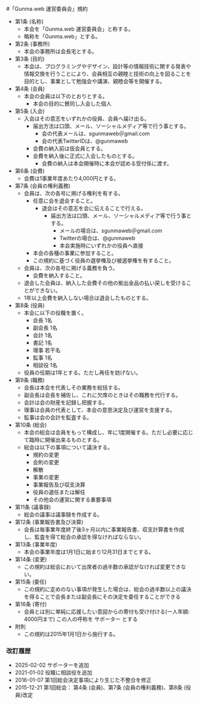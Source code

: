 #「Gunma.web 運営委員会」規約

- 第1条 (名称)
    - 本会を「Gunma.web 運営委員会」と称する。
    - 略称を「Gunma.web」とする。
- 第2条 (事務所)
    - 本会の事務所は会長宅とする。
- 第3条 (目的)
    - 本会は、プログラミングやデザイン、設計等の情報技術に関する発表や情報交換を行うことにより、会員相互の親睦と技術の向上を図ることを目的とし、事業として勉強会や講演、親睦会等を開催する。
- 第4条 (会員)
    - 本会の会員は以下のとおりとする。
        - 本会の目的に賛同し入会した個人
- 第5条 (入会)
    - 入会はその意志をいずれかの役員、会員へ届け出る。
        - 届出方法は口頭、メール、ソーシャルメディア等で行う事とする。
            - 会の代表メールは、sgunmaweb＠gmail.com
            - 会の代表TwitterIDは、@gunmaweb
        - 会費の納入前は仮会員とする。
        - 会費を納入後に正式に入会したものとする。
            - 会費の納入は本会開催時に本会が認める受付係に渡す。
- 第6条 (会費)
    - 会費は1事業年度あたり4,000円とする。
- 第7条 (会員の権利義務)
    - 会員は、次の各号に掲げる権利を有する。
        - 任意に会を退会すること。
            - 退会はその意志を会に伝えることで行える。
                - 届出方法は口頭、メール、ソーシャルメディア等で行う事とする。
                    - メールの場合は、sgunmaweb＠gmail.com
                    - Twitterの場合は、@gunmaweb
                    - 本会実施時にいずれかの役員へ直接
        - 本会の各種の事業に参加すること。
        - この規約に基づく役員の選挙権及び被選挙権を有すること。
    - 会員は、次の各号に掲げる義務を負う。
        - 会費を納入すること。
    - 退会した会員は、納入した会費その他の拠出金品の払い戻しを受けることができない。
    - 1年以上会費を納入しない場合は退会したものとする。
- 第8条 (役員)
    - 本会に以下の役職を置く。
        - 会長 1名
        - 副会長 1名
        - 会計 1名
        - 書記 1名
        - 理事 若干名
        - 監事 1名
        - 相談役 1名
     - 役員の任期は1年とする。ただし再任を妨げない。
- 第9条 (職務)
    - 会長は本会を代表しその業務を総括する。
    - 副会長は会長を補佐し、これに欠席のときはその職務を代行する。
    - 会計は会の財産を記録し把握する。
    - 理事は会員の代表として、本会の意思決定及び運営を支援する。
    - 監事は会の会計を監査する。
- 第10条 (総会)
    - 本会の総会は会員をもって構成し、年に1度開催する。ただし必要に応じて臨時に開催出来るものとする。
    - 総会は以下の事項について議決する。
        - 規約の変更
        - 会則の変更
        - 解散
        - 事業の変更
        - 事業報告及び収支決算
        - 役員の選任または解任
        - その他会の運営に関する重要事項
- 第11条 (議事録)
    - 総会の議事は議事録を作成する。
- 第12条 (事業報告書及び決算)
    - 会長は毎事業年度終了後3ヶ月以内に事業報告書、収支計算書を作成し、監査を得て総会の承認を得なければならない。
- 第13条 (事業年度)
    - 本会の事業年度は1月1日に始まり12月31日までとする。
- 第14条 (変更)
    - この規約は総会において出席者の過半数の承認がなければ変更できない。
- 第15条 (委任)
    - この規約に定めのない事項が発生した場合は、総会の過半数以上の議決を得ることで会長または副会長にその決定を委任することができる
- 第16条 (寄付)
    - 会員とは別に単純に応援したい意図からの寄付も受け付ける(一人年額: 4000円まで) この人の呼称を サポーター とする
- 附則
    - この規約は2015年1月1日から施行する。

### 改訂履歴
- 2025-02-02 サポーターを追加
- 2021-01-02 役職に相談役を追加
- 2016-01-07 第1回総会決定事項により生じた不整合を修正
- 2015-12-21 第1回総会： 第4条 (会員)、第7条 (会員の権利義務)、第8条 (役員)改定
